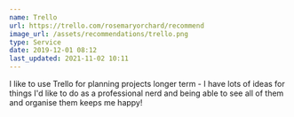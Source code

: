 ```yaml
---
name: Trello
url: https://trello.com/rosemaryorchard/recommend
image_url: /assets/recommendations/trello.png
type: Service
date: 2019-12-01 08:12
last_updated: 2021-11-02 10:11
---
```

I like to use Trello for  planning projects longer term - I have lots of ideas for things I'd like to do as a professional nerd and being able to see all of them and organise them keeps me happy!
